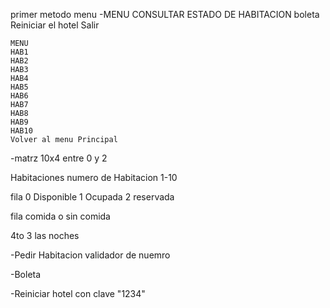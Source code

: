 primer metodo menu
-MENU
CONSULTAR ESTADO DE HABITACION
boleta
Reiniciar el hotel
Salir

    MENU 
    HAB1
    HAB2
    HAB3
    HAB4
    HAB5
    HAB6
    HAB7
    HAB8
    HAB9
    HAB10
    Volver al menu Principal

-matrz 10x4
entre 0 y 2

 Habitaciones
numero de Habitacion
1-10

  fila
 0 Disponible
 1 Ocupada
 2 reservada

  fila 
 comida o sin comida

 4to
 3 las noches

-Pedir Habitacion
 validador de nuemro

-Boleta

-Reiniciar hotel
con clave "1234"
